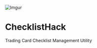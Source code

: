 ![Imgur](https://i.imgur.com/QZm96Sn.jpg)

# ChecklistHack
Trading Card Checklist Management Utility
